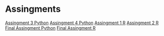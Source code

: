# Assingments
[Assingment 3 Python](https://github.com/SemMoz/Assingments/blob/master/assignment3%20(3).ipynb)
[Assingment 4 Python](https://github.com/SemMoz/Assingments/blob/master/assignment4%20(2).ipynb)
[Assingment 1 R](https://github.com/SemMoz/Assingments/blob/master/Graded_assignment1%20(1).ipynb)
[Assingment 2 R](https://github.com/SemMoz/Assingments/blob/master/Graded_assignment_2%20(2).ipynb)
[Final Assingment Python](https://github.com/SemMoz/Assingments/blob/master/exam_june_7_2018%20(1).ipynb)
[Final Assingment R](https://github.com/SemMoz/Assingments/blob/master/Exam_student%20(1)%20(1).ipynb)
